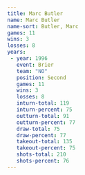 ```yaml
---
title: Marc Butler
name: Marc Butler
name-sort: Butler, Marc
games: 11
wins: 3
losses: 8
years:
 - year: 1996
   event: Brier
   team: "NO"
   position: Second
   games: 11
   wins: 3
   losses: 8
   inturn-total: 119
   inturn-percent: 75
   outturn-total: 91
   outturn-percent: 77
   draw-total: 75
   draw-percent: 77
   takeout-total: 135
   takeout-percent: 75
   shots-total: 210
   shots-percent: 76
---
```

